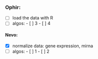 
### Ophir:
- [ ] load the data with R
- [ ] algos:
             - [ ] 3
             - [ ] 4

#### Nevo:
- [x] normalize data: gene expression, mirna
- [ ] algos:
             - [ ] 1
             - [ ] 2
